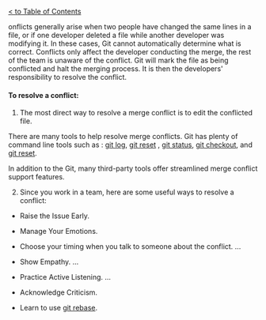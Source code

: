 [< to Table of Contents](./readme.md)

onflicts generally arise when two people have changed the same lines in a file, or if one developer deleted a file while another developer was modifying it. In these cases, Git cannot automatically determine what is correct. Conflicts only affect the developer conducting the merge, the rest of the team is unaware of the conflict. Git will mark the file as being conflicted and halt the merging process. It is then the developers' responsibility to resolve the conflict.

#### To resolve a conflict: 

1. The most direct way to resolve a merge conflict is to edit the conflicted file. 

There are many tools to help resolve merge conflicts. Git has plenty of command line tools such as :  [git log](./log.md), [git reset](./reset.md) , [git status](./status.md),  [git checkout](./checkout.md), and [git reset](./reset.md). 

In addition to the Git, many third-party tools offer streamlined merge conflict support features.

2. Since you work in a  team, here are some useful ways to resolve a conflict:

- Raise the Issue Early.

    

- Manage Your Emotions. 

- Choose your timing when you talk to someone about the conflict. ...

- Show Empathy. ...

- Practice Active Listening. ...

- Acknowledge Criticism.

- Learn to use [git rebase](rebase.md).